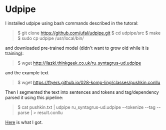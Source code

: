 # Udpipe

I installed udpipe using bash commands described in the tutoral:

>$ git clone https://github.com/ufal/udpipe.git
>$ cd udpipe/src
>$ make
>$ sudo cp udpipe /usr/local/bin/

and downloaded pre-trained model (didn't want to grow old while it is training):

> $ wget http://ilazki.thinkgeek.co.uk/ru_syntagrus-ud.udpipe

and the example text

> $ wget https://ftyers.github.io/028-komp-ling/classes/pushkin.conllu

Then I segmented the text into sentences and tokens and tag/dependency parsed it using this pipeline:

> $ cat pushkin.txt | udpipe ru_syntagrus-ud.udpipe --tokenize --tag --parse |  > result.conllu

[Here](https://github.com/Veranchos/ftyers.github.io/blob/master/2018-komp-ling/practicals/Practical%205/result.conllu) is what I got.
